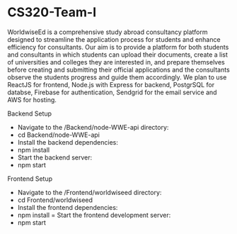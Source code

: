 # CS320-Team-I
WorldwiseEd is a comprehensive study abroad consultancy platform designed to streamline the application process for students and enhance efficiency for consultants. Our aim is to provide a platform for both students and consultants in which students can upload their documents, create a list of universities and colleges they are interested in, and prepare themselves before creating and submitting their official applications and the consultants observe the students progress and guide them accordingly.
We plan to use ReactJS for frontend, Node.js with Express for backend, PostgrSQL for databse, Firebase for authentication, Sendgrid for the email service and AWS for hosting.

Backend Setup
- Navigate to the /Backend/node-WWE-api directory:
- cd Backend/node-WWE-api
- Install the backend dependencies:
- npm install
- Start the backend server:
- npm start

Frontend Setup
- Navigate to the /Frontend/worldwiseed directory:
- cd Frontend/worldwiseed
- Install the frontend dependencies:
- npm install
= Start the frontend development server:
- npm start
